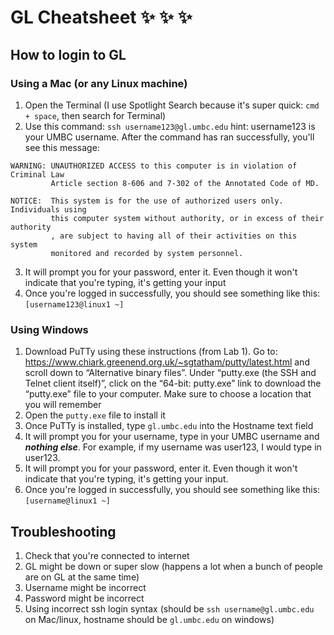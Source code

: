 # GL Cheatsheet :sparkles: :sparkles: :sparkles:

## How to login to GL

### Using a Mac (or any Linux machine)
1. Open the Terminal (I use Spotlight Search because it's super quick: `cmd + space`, then search for Terminal)
2. Use this command: `ssh username123@gl.umbc.edu` hint: username123 is your UMBC username. After the command has ran successfully, you'll see this message:  
```
WARNING: UNAUTHORIZED ACCESS to this computer is in violation of Criminal Law
         Article section 8-606 and 7-302 of the Annotated Code of MD.

NOTICE:  This system is for the use of authorized users only. Individuals using
         this computer system without authority, or in excess of their authority
         , are subject to having all of their activities on this system
         monitored and recorded by system personnel.
```
3. It will prompt you for your password, enter it. Even though it won't indicate that you're typing, it's getting your input
4. Once you're logged in successfully, you should see something like this: `[username123@linux1 ~]`


### Using Windows
1. Download PuTTy using these instructions (from Lab 1). Go to: https://www.chiark.greenend.org.uk/~sgtatham/putty/latest.html and scroll
down to “Alternative binary files”. Under “putty.exe (the SSH and Telnet client
itself)”, click on the “64-bit: putty.exe” link to download the “putty.exe” file to your
computer. Make sure to choose a location that you will remember
2. Open the `putty.exe` file to install it
3. Once PuTTy is installed, type `gl.umbc.edu` into the Hostname text field
4. It will prompt you for your username, type in your UMBC username and ***nothing else***. For example, if my username was user123, I would type in user123.
5. It will prompt you for your password, enter it. Even though it won't indicate that you're typing, it's getting your input.
6. Once you're logged in successfully, you should see something like this: `[username@linux1 ~]`

## Troubleshooting
1. Check that you're connected to internet
2. GL might be down or super slow (happens a lot when a bunch of people are on GL at the same time)
3. Username might be incorrect
4. Password might be incorrect
5. Using incorrect ssh login syntax (should be `ssh username@gl.umbc.edu` on Mac/linux, hostname should be `gl.umbc.edu` on windows)
